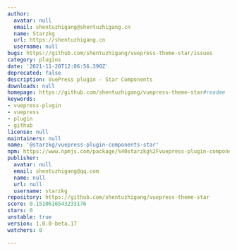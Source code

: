 ```yaml
---
author:
  avatar: null
  email: shentuzhigang@shentuzhigang.cn
  name: Starzkg
  url: https://shentuzhigang.cn
  username: null
bugs: https://github.com/shentuzhigang/vuepress-theme-star/issues
category: plugins
date: '2021-11-28T12:06:56.390Z'
deprecated: false
description: VuePress plugin - Star Components
downloads: null
homepage: https://github.com/shentuzhigang/vuepress-theme-star#readme
keywords:
- vuepress-plugin
- vuepress
- plugin
- github
license: null
maintainers: null
name: '@starzkg/vuepress-plugin-components-star'
npm: https://www.npmjs.com/package/%40starzkg%2Fvuepress-plugin-components-star
publisher:
  avatar: null
  email: shentuzhigang@qq.com
  name: null
  url: null
  username: starzkg
repository: https://github.com/shentuzhigang/vuepress-theme-star
score: 0.1510616543233176
stars: 0
unstable: true
version: 1.0.0-beta.17
watchers: 0

---
```


